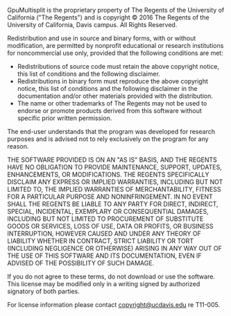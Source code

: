 GpuMultisplit is the proprietary property of The Regents of the University of California ("The Regents") and is copyright © 2016 The Regents of the University of California, Davis campus. All Rights Reserved. 

Redistribution and use in source and binary forms, with or without modification, are permitted by nonprofit educational or research institutions for noncommercial use only, provided that the following conditions are met:

* Redistributions of source code must retain the above copyright notice, this list of conditions and the following disclaimer. 
* Redistributions in binary form must reproduce the above copyright notice, this list of conditions and the following disclaimer in the documentation and/or other materials provided with the distribution. 
* The name or other trademarks of The Regents may not be used to endorse or promote products derived from this software without specific prior written permission.

The end-user understands that the program was developed for research purposes and is advised not to rely exclusively on the program for any reason.

THE SOFTWARE PROVIDED IS ON AN "AS IS" BASIS, AND THE REGENTS HAVE NO OBLIGATION TO PROVIDE MAINTENANCE, SUPPORT, UPDATES, ENHANCEMENTS, OR MODIFICATIONS. THE REGENTS SPECIFICALLY DISCLAIM ANY EXPRESS OR IMPLIED WARRANTIES, INCLUDING BUT NOT LIMITED TO, THE IMPLIED WARRANTIES OF MERCHANTABILITY, FITNESS FOR A PARTICULAR PURPOSE AND NONINFRINGEMENT. IN NO EVENT SHALL THE REGENTS BE LIABLE TO ANY PARTY FOR DIRECT, INDIRECT, SPECIAL, INCIDENTAL, EXEMPLARY OR CONSEQUENTIAL DAMAGES, INCLUDING BUT NOT LIMITED TO  PROCUREMENT OF SUBSTITUTE GOODS OR SERVICES, LOSS OF USE, DATA OR PROFITS, OR BUSINESS INTERRUPTION, HOWEVER CAUSED AND UNDER ANY THEORY OF LIABILITY WHETHER IN CONTRACT, STRICT LIABILITY OR TORT (INCLUDING NEGLIGENCE OR OTHERWISE) ARISING IN ANY WAY OUT OF THE USE OF THIS SOFTWARE AND ITS DOCUMENTATION, EVEN IF ADVISED OF THE POSSIBILITY OF SUCH DAMAGE.

If you do not agree to these terms, do not download or use the software.  This license may be modified only in a writing signed by authorized signatory of both parties.

For license information please contact copyright@ucdavis.edu re T11-005.
